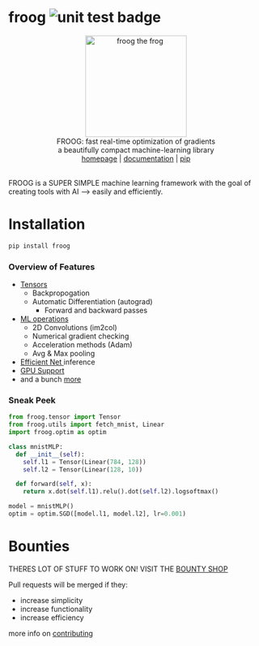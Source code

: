 # froog <img src="https://github.com/kevbuh/froog/actions/workflows/test.yml/badge.svg" alt="unit test badge" >
<div align="center" >
  <img src="https://raw.githubusercontent.com/kevbuh/froog/main/assets/froog.png" alt="froog the frog" height="200">
  <br/>
  FROOG: fast real-time optimization of gradients 
  <br/>
  a beautifully compact machine-learning library
  <br/>
  <a href="https://github.com/kevbuh/froog">homepage</a> | <a href="https://github.com/kevbuh/froog/tree/main/docs">documentation</a> | <a href="https://pypi.org/project/froog/">pip</a>
  <br/>
  <br/>
</div>

FROOG is a SUPER SIMPLE machine learning framework with the goal of creating tools with AI --> easily and efficiently.

# Installation
```bash
pip install froog
```

### Overview of Features
- <a href="https://github.com/kevbuh/froog/blob/main/froog/tensor.py">Tensors</a> 
  - Backpropogation
  - Automatic Differentiation (autograd)
      - Forward and backward passes
- <a href="https://github.com/kevbuh/froog/blob/main/froog/ops.py">ML operations</a> 
  - 2D Convolutions (im2col)
  - Numerical gradient checking
  - Acceleration methods (Adam)
  - Avg & Max pooling
- <a href="https://github.com/kevbuh/froog/blob/main/models/efficientnet.py">Efficient Net </a> inference
- <a href="https://github.com/kevbuh/froog/blob/main/froog/ops_gpu.py">GPU Support</a> 
- and a bunch <a href="https://github.com/kevbuh/froog/tree/main/froog">more</a> 

### Sneak Peek
```python
from froog.tensor import Tensor
from froog.utils import fetch_mnist, Linear
import froog.optim as optim

class mnistMLP:
  def __init__(self):
    self.l1 = Tensor(Linear(784, 128))
    self.l2 = Tensor(Linear(128, 10))

  def forward(self, x):
    return x.dot(self.l1).relu().dot(self.l2).logsoftmax()

model = mnistMLP()
optim = optim.SGD([model.l1, model.l2], lr=0.001)
```

# Bounties
THERES LOT OF STUFF TO WORK ON! VISIT THE <a href="https://github.com/kevbuh/froog/blob/main/docs/bounties.md">BOUNTY SHOP</a>

Pull requests will be merged if they:
* increase simplicity
* increase functionality
* increase efficiency

more info on <a href="https://github.com/kevbuh/froog/blob/main/docs/contributing.md">contributing</a>